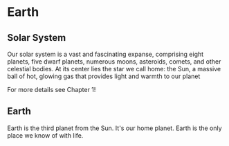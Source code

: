 # Earth

## Solar System

Our solar system is a vast and fascinating expanse, comprising eight planets, five dwarf planets, numerous moons, asteroids, comets, and other celestial bodies. At its center lies the star we call home: the Sun, a massive ball of hot, glowing gas that provides light and warmth to our planet

For more details see Chapter 1!

## Earth 

Earth is the third planet from the Sun.  It's our home planet.  Earth is the only place we know of with life.